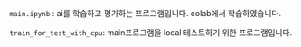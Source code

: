 ```main.ipynb``` : ai를 학습하고 평가하는 프로그램입니다. colab에서 학습하였습니다.

```train_for_test_with_cpu```: main프로그램을 local 테스트하기 위한 프로그램입니다.
